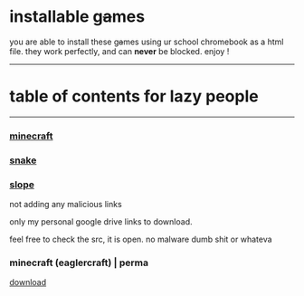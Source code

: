 # installable g~~a~~mes

you are able to install these g~~a~~mes using ur 
school chromebook as a html file.
they work perfectly, and can **never** be blocked. enjoy !

---
# table of contents for lazy people
---

### **[minecraft]()**

### **[snake]()**

### **[slope]()**

not adding any malicious links

only my personal google drive links to download.

feel free to check the src, it is open. no malware dumb shit or whateva


### minecraft (eaglercraft) | perma
[download](https://drive.google.com/file/d/1yy9OTEaCI2b_SNhp4dwgRNX8_G1tMAvc/view?usp=sharing) <br>
